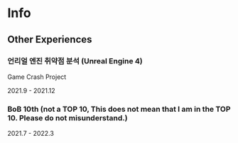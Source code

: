 # Info

## Other Experiences

### 언리얼 엔진 취약점 분석 (Unreal Engine 4)

Game Crash Project

2021.9 - 2021.12

### BoB 10th (not a TOP 10, This does not mean that I am in the TOP 10. Please do not misunderstand.)

2021.7 - 2022.3
<!--
**bean5oup/bean5oup** is a ✨ _special_ ✨ repository because its `README.md` (this file) appears on your GitHub profile.

Here are some ideas to get you started:

- 🔭 I’m currently working on ...
- 🌱 I’m currently learning ...
- 👯 I’m looking to collaborate on ...
- 🤔 I’m looking for help with ...
- 💬 Ask me about ...
- 📫 How to reach me: ...
- 😄 Pronouns: ...
- ⚡ Fun fact: ...
-->
